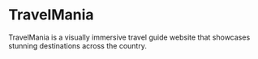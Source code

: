 # TravelMania
TravelMania is a visually immersive travel guide website that showcases stunning destinations across the country.
